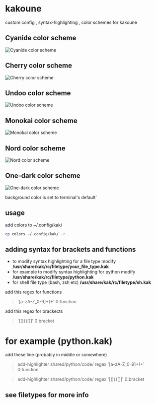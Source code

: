 # kakoune
custom config , syntax-highlighting , color schemes for kakoune

## Cyanide color scheme
![Cyanide color scheme ](https://github.com/anhsirk0/kakoune/blob/main/screenshots/cyanide.png)

## Cherry color scheme
![Cherry color scheme ](https://github.com/anhsirk0/kakoune/blob/main/screenshots/cherry.png)

## Undoo color scheme
![Undoo color scheme ](https://github.com/anhsirk0/kakoune/blob/main/screenshots/undoo.png)

## Monokai color scheme
![Monokai color scheme ](https://github.com/anhsirk0/kakoune/blob/main/screenshots/monokai.png)

## Nord color scheme
![Nord color scheme ](https://github.com/anhsirk0/kakoune/blob/main/screenshots/nord.png)

## One-dark color scheme
![One-dark color scheme ](https://github.com/anhsirk0/kakoune/blob/main/screenshots/one_dark.png)

background color is set to terminal's default'
## usage
add colors to ~/.config/kak/
```bash
cp colors ~/.config/kak/ -r
```

## adding syntax for brackets and functions
 - to modify syntax highlighting for a file type modify **/usr/share/kak/rc/filetype/your_file_type.kak**
 - for example to modify syntax highlighting for python modify **/usr/share/kak/rc/filetype/python.kak**
 - for shell file type (bash, zsh etc) **/usr/share/kak/rc/filetype/sh.kak**  

add this regex for functions
> '[a-zA-Z_0-9]+\(+' 0:function

add this regex for brackects
> '[(){}\[\]]' 0:bracket

# for example (python.kak)
add these line (probably in middle or somewhere)

> add-highlighter shared/python/code/ regex '[a-zA-Z_0-9]+\(+' 0:function

> add-highlighter shared/python/code/ regex '[(){}\[\]]' 0:bracket

## see filetypes for more info
